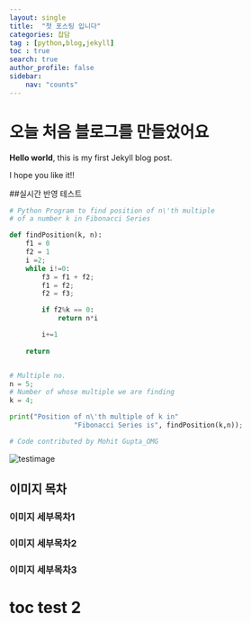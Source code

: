 ```yaml
---
layout: single
title:  "첫 포스팅 입니다"
categories: 잡담
tag : [python,blog,jekyll]
toc : true
search: true
author_profile: false
sidebar:
    nav: "counts"
---
```




# 오늘 처음 블로그를 만들었어요

**Hello world**, this is my first Jekyll blog post.

I hope you like it!!

##실시간 반영 테스트



```python
# Python Program to find position of n\'th multiple
# of a number k in Fibonacci Series

def findPosition(k, n):
    f1 = 0
    f2 = 1
    i =2; 
    while i!=0:
        f3 = f1 + f2;
        f1 = f2;
        f2 = f3;

        if f2%k == 0:
            return n*i

        i+=1
        
    return 


# Multiple no.
n = 5;
# Number of whose multiple we are finding
k = 4;

print("Position of n\'th multiple of k in"
                "Fibonacci Series is", findPosition(k,n));

# Code contributed by Mohit Gupta_OMG
```

![testimage]({{site.url}}/images/2024-05-31-first/testimage.png)

## 이미지 목차

### 이미지 세부목차1

### 이미지 세부목차2

### 이미지 세부목차3



# toc test 2

